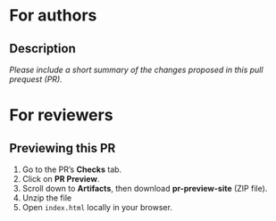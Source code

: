 # For authors

## Description

*Please include a short summary of the changes proposed in this pull prequest (PR).*


# For reviewers

## Previewing this PR

1. Go to the PR’s **Checks** tab.
2. Click on **PR Preview**.
2. Scroll down to **Artifacts**, then download **pr-preview-site** (ZIP file).
4. Unzip the file
5. Open `index.html` locally in your browser.